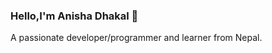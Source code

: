 ### Hello,I'm Anisha Dhakal 👋
<bold>A passionate developer/programmer and learner from Nepal.</bold>


